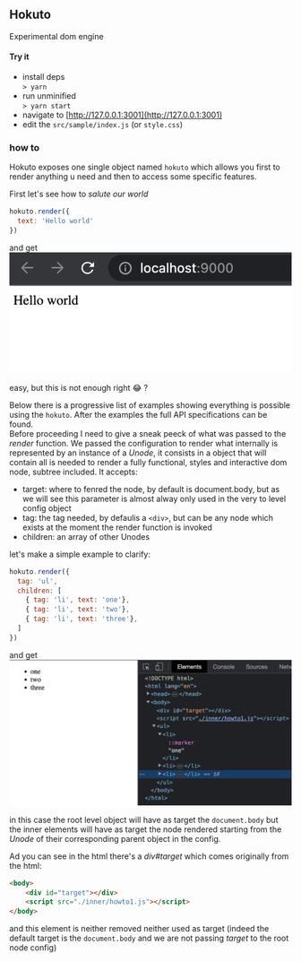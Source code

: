 ## Hokuto

Experimental dom engine

#### Try it

- install deps  
  `> yarn `
- run unminified  
  `> yarn start`
- navigate to [http://127.0.0.1:3001](http://127.0.0.1:3001)
- edit the `src/sample/index.js` (or `style.css`)

### how to 

Hokuto exposes one single object named `hokuto` which allows you first to render anything u need and then to access some specific features.  

First let's see how to _salute our world_

``` js
hokuto.render({
  text: 'Hello world'
})
```
and get
![img](./img/1.png)

easy, but this is not enough right 😂 ?

Below there is a progressive list of examples showing everything is possible using the `hokuto`. After the examples the full API specifications can be found.  
Before proceeding I need to give a sneak peeck of what was passed to the _render_ function. We passed the configuration to render what internally is represented by an instance of a _Unode_, it consists in a object that will contain all is needed to render a fully functional, styles and interactive dom node, subtree included. It accepts:  

- target: where to fenred the node, by default is document.body, but as we will see this parameter is almost alway only used in the very to level config object
- tag: the tag needed, by defaulis a `<div>`, but can be any node which exists at the moment the render function is invoked  
- children: an array of other Unodes

let's make a simple example to clarify:
``` js
hokuto.render({
  tag: 'ul',
  children: [
    { tag: 'li', text: 'one'},
    { tag: 'li', text: 'two'},
    { tag: 'li', text: 'three'},
  ]
})
```
and get
![img](./img/2.png)

in this case the root level object will have as target the `document.body` but the inner elements will have as target the node rendered starting from the _Unode_ of their corresponding parent object in the config.  

Ad you can see in the html there's a _div#target_ which comes originally from the html: 
``` html
<body>
    <div id="target"></div>
    <script src="./inner/howto1.js"></script>
</body>
```
and this element is neither removed neither used as target (indeed the default target is the `document.body` and we are not passing _target_ to the root node config)